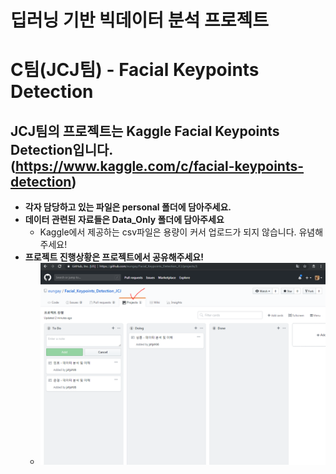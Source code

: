 # 딥러닝 기반 빅데이터 분석 프로젝트

# C팀(JCJ팀) - Facial Keypoints Detection

## JCJ팀의 프로젝트는 Kaggle Facial Keypoints Detection입니다.(https://www.kaggle.com/c/facial-keypoints-detection)

- **각자 담당하고 있는 파일은 personal 폴더에 담아주세요.**
- **데이터 관련된 자료들은 Data_Only 폴더에 담아주세요**
  - Kaggle에서 제공하는 csv파일은 용량이 커서 업로드가 되지 않습니다. 유념해주세요!
- **프로젝트 진행상황은 프로젝트에서 공유해주세요!**
  - ![1](./image/1.PNG)

